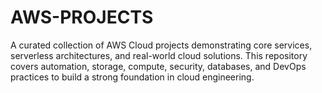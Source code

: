 # AWS-PROJECTS
A curated collection of AWS Cloud projects demonstrating core services, serverless architectures, and real-world cloud solutions. This repository covers automation, storage, compute, security, databases, and DevOps practices to build a strong foundation in cloud engineering.
